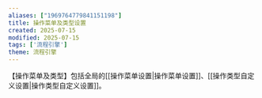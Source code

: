 ```yaml
---
aliases: ["1969764779841151198"]
title: 操作菜单及类型设置
created: 2025-07-15
modified: 2025-07-15
tags: ['流程引擎']
theme: 流程引擎
---
```


【操作菜单及类型】包括全局的[[操作菜单设置|操作菜单设置]]、[[操作类型自定义设置|操作类型自定义设置]]。